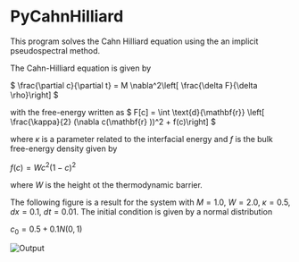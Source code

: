 # PyCahnHilliard
This program solves the Cahn Hilliard equation using the an implicit pseudospectral method. 

The Cahn-Hilliard equation is given by 

$ \frac{\partial c}{\partial t} = M \nabla^2\left[ \frac{\delta F}{\delta \rho}\right] $

with the free-energy written as 
$ F[c] = \int \text{d}{\mathbf{r}} \left[ \frac{\kappa}{2} (\nabla c(\mathbf{r} ))^2 + f(c)\right] $

where $\kappa$ is a parameter related to the interfacial energy and $f$ is the bulk free-energy density given by 

$f(c) = W c^2(1-c)^2$

where $W$ is the height ot the thermodynamic barrier. 

The following figure is a result for the system with $M=1.0$, $W=2.0$, $\kappa=0.5$, $dx=0.1$, $dt=0.01$. The initial condition is given by a normal distribution 

$c_0 = 0.5+0.1 N(0,1)$

![Output](cahn-hilliard-c0-0.5png)